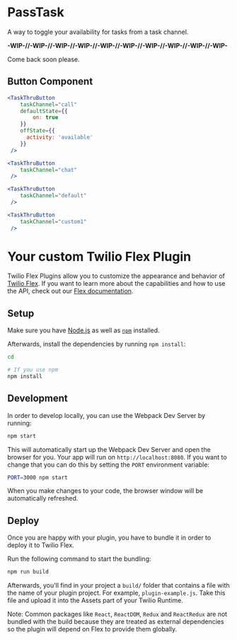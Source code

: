 # PassTask
A way to toggle your availability for tasks from a task channel.

    
**-WIP-//-WIP-//-WIP-//-WIP-//-WIP-//-WIP-//-WIP-//-WIP-//-WIP-//-WIP-**

Come back soon please. 

## Button Component

```jsx
<TaskThruButton 
    taskChannel="call"
    defaultState={{
        on: true
    }}
    offState={{
      activity: 'available'
    }}
 />

<TaskThruButton 
    taskChannel="chat"
 />

<TaskThruButton 
    taskChannel="default"
 />

<TaskThruButton 
    taskChannel="custom1"
 />


```


# Your custom Twilio Flex Plugin

Twilio Flex Plugins allow you to customize the appearance and behavior of [Twilio Flex](https://www.twilio.com/flex). If you want to learn more about the capabilities and how to use the API, check out our [Flex documentation](https://www.twilio.com/docs/flex).

## Setup

Make sure you have [Node.js](https://nodejs.org) as well as [`npm`](https://npmjs.com) installed.

Afterwards, install the dependencies by running `npm install`:

```bash
cd 

# If you use npm
npm install
```

## Development

In order to develop locally, you can use the Webpack Dev Server by running:

```bash
npm start
```

This will automatically start up the Webpack Dev Server and open the browser for you. Your app will run on `http://localhost:8080`. If you want to change that you can do this by setting the `PORT` environment variable:

```bash
PORT=3000 npm start
```

When you make changes to your code, the browser window will be automatically refreshed.

## Deploy

Once you are happy with your plugin, you have to bundle it in order to deploy it to Twilio Flex.

Run the following command to start the bundling:

```bash
npm run build
```

Afterwards, you'll find in your project a `build/` folder that contains a file with the name of your plugin project. For example, `plugin-example.js`. Take this file and upload it into the Assets part of your Twilio Runtime.

Note: Common packages like `React`, `ReactDOM`, `Redux` and `ReactRedux` are not bundled with the build because they are treated as external dependencies so the plugin will depend on Flex to provide them globally.
